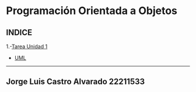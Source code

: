 # Programación Orientada a Objetos

## INDICE
1.-[Tarea Unidad 1](./ParadigmaOO/README.md)

* [UML](./ParadigmaOO/UML.md)

---

## Jorge Luis Castro Alvarado 22211533